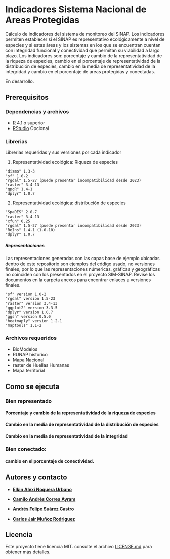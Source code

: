 # Indicadores Sistema Nacional de Areas Protegidas

Cálculo de indicadores del sistema de monitoreo del SINAP.  Los indicadores permiten establecer si el SINAP es representativo ecológicamente a nivel de especies y si estas áreas y los sistemas en los que se encuentran cuentan con integridad funcional y conectividad que permitan su viabilidad a largo plazo. Los indicadores son: porcentaje y cambio de la representatividad de la riqueza de especies, cambio en el porcentaje de representatividad de la distribución de especies, cambio en la media de representatividad de la integridad y cambio en el porcentaje de areas protegidas y conectadas. 

En desarrollo.

## Prerequisitos

### Dependencias y archivos

* [R](https://cran.r-project.org/mirrors.html) 4.1 o superior
* [RStudio](https://www.rstudio.com/products/rstudio/download/#download) Opcional

### Librerias

Librerias requeridas y sus versiones por cada indicador

1. Representatividad ecológica: Riqueza de especies 

```
"dismo" 1.3-3
"sf" 1.0-2
"rgdal" 1.5-27 (puede presentar incompatibilidad desde 2023)
"raster" 3.4-13 
"qpcR" 1.4-1
"dplyr" 1.0.7
```

2. Representatividad ecológica: distribución de especies

```
"SpaDES" 2.0.7
"raster" 3.4-13
"xfun" 0.25
"rgdal" 1.5-27 (puede presentar incompatibilidad desde 2023)
"ReIns" 1.4-1 (1.0.10)
"dplyr" 1.0.7 
```

##### Representaciones

Las representaciones generadas con las capas base de ejemplo ubicadas dentro de este repositorio son ejemplos del código usado, no versiones finales, por lo que las representaciones númericas, gráficas y geográficas no coinciden con los presentados en el proyecto SIM-SINAP. Revise los documentos en la carpeta anexos para encontrar enlaces a versiones finales.

```
"sf" version 1.0-2
"rgdal" version 1.5-23
"raster" version 3.4-13
"ggplot2" version 3.3.5
"dplyr" version 1.0.7
"ggsn" version 0.5.0
"heatmaply" version 1.2.1
"maptools" 1.1-2
```

### Archivos requeridos

* BioModelos
* RUNAP historico
* Mapa Nacional
* raster de Huellas Humanas
* Mapa territorial


## Como se ejecuta

### Bien representado

#### Porcentaje y cambio de la representatividad de la riqueza de especies

#### Cambio en la media de representatividad de la distribución de especies

#### Cambio en la media de representatividad de la integridad 

### Bien conectado: 

#### cambio en el porcentaje de conectividad. 


## Autores y contacto

* **[Elkin Alexi Noguera Urbano](enoguera@humboldt.org.co)**

* **[Camilo Andrés Correa Ayram](ccorrea@humboldt.org.co)**

* **[Andrés Felipe Suárez Castro](felipesuarezca@gmail.com)** 

* **[Carlos Jair Muñoz Rodriguez](cmunoz@humboldt.org.co)**


## Licencia

Este proyecto tiene licencia MIT. consulte el archivo [LICENSE.md](LICENSE.md) para obtener más detalles.

